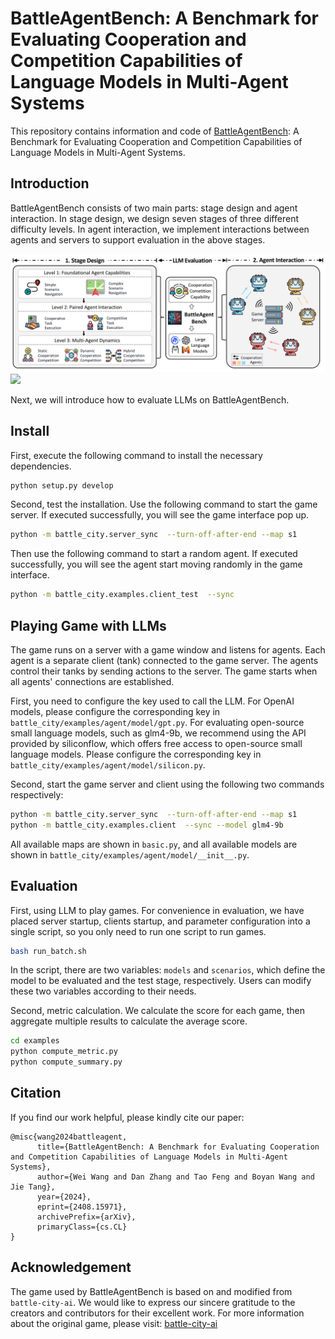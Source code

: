 # BattleAgentBench: A Benchmark for Evaluating Cooperation and Competition Capabilities of Language Models in Multi-Agent Systems

This repository contains information and code of [BattleAgentBench](https://arxiv.org/abs/2408.15971): A Benchmark for Evaluating Cooperation and Competition Capabilities of Language Models in Multi-Agent Systems.

## Introduction

BattleAgentBench consists of two main parts: stage design and agent interaction. In stage design, we design seven stages of three different difficulty levels. In agent interaction, we implement interactions between agents and servers to support evaluation in the above stages.

![](./images/methodv3.png)
![](./images/game2.png)

Next, we will introduce how to evaluate LLMs on BattleAgentBench.

## Install

First, execute the following command to install the necessary dependencies.

```sh
python setup.py develop
```

Second, test the installation. Use the following command to start the game server. If executed successfully, you will see the game interface pop up.

```sh
python -m battle_city.server_sync  --turn-off-after-end --map s1
```

Then use the following command to start a random agent. If executed successfully, you will see the agent start moving randomly in the game interface.

```sh
python -m battle_city.examples.client_test  --sync
```

## Playing Game with LLMs

The game runs on a server with a game window and listens for agents. Each agent is a separate client (tank) connected to the game server. The agents control their tanks by sending actions to the server. The game starts when all agents' connections are established.

First, you need to configure the key used to call the LLM. For OpenAI models, please configure the corresponding key in `battle_city/examples/agent/model/gpt.py`. For evaluating open-source small language models, such as glm4-9b, we recommend using the API provided by siliconflow, which offers free access to open-source small language models. Please configure the corresponding key in `battle_city/examples/agent/model/silicon.py`.

Second, start the game server and client using the following two commands respectively:

```sh
python -m battle_city.server_sync  --turn-off-after-end --map s1
python -m battle_city.examples.client  --sync --model glm4-9b
```

All available maps are shown in `basic.py`, and all available models are shown in `battle_city/examples/agent/model/__init__.py`.

## Evaluation

First, using LLM to play games. For convenience in evaluation, we have placed server startup, clients startup, and parameter configuration into a single script, so you only need to run one script to run games.

```sh
bash run_batch.sh
```

In the script, there are two variables: `models` and `scenarios`, which define the model to be evaluated and the test stage, respectively. Users can modify these two variables according to their needs.

Second, metric calculation. We calculate the score for each game, then aggregate multiple results to calculate the average score.

```sh
cd examples
python compute_metric.py
python compute_summary.py
```

## Citation

If you find our work helpful, please kindly cite our paper:

```
@misc{wang2024battleagent,
      title={BattleAgentBench: A Benchmark for Evaluating Cooperation and Competition Capabilities of Language Models in Multi-Agent Systems}, 
      author={Wei Wang and Dan Zhang and Tao Feng and Boyan Wang and Jie Tang},
      year={2024},
      eprint={2408.15971},
      archivePrefix={arXiv},
      primaryClass={cs.CL}
}
```

## Acknowledgement

The game used by BattleAgentBench is based on and modified from `battle-city-ai`. We would like to express our sincere gratitude to the creators and contributors for their excellent work. For more information about the original game, please visit: [battle-city-ai](https://github.com/firemark/battle-city-ai)

